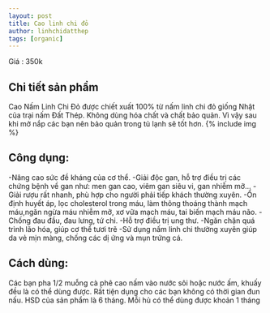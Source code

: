 ```yaml
---
layout: post
title: Cao linh chi đỏ
author: linhchidatthep
tags: [organic]
---
```

Giá : 350k
## Chi tiết sản phẩm
Cao Nấm Linh Chi Đỏ được chiết xuất 100% từ nấm linh chi đỏ giống Nhật của trại nấm Đất Thép.
Không dùng hóa chất và chất bảo quản. Vì vậy sau khi mở nắp các bạn nên bảo quản trong tủ lạnh sẽ tốt hơn.
{% include img %}
## Công dụng:
-Nâng cao sức đề kháng của cơ thể.
-Giải độc gan, hỗ trợ điều trị các chứng bệnh về gan như: men gan cao, viêm gan siêu vi, gan nhiễm mỡ...
-Giải rượu rất nhanh, phù hợp cho người phải tiếp khách thường xuyên.
-Ổn định huyết áp, lọc cholesterol trong máu, làm thông thoáng thành mạch máu,ngăn ngừa máu nhiễm mỡ, xơ vữa mạch máu, tai biến mạch máu não.
-Chống đau đầu, đau lưng, tứ chi.
-Hỗ trợ điều trị ung thư.
-Ngăn chặn quá trình lão hóa, giúp cơ thể tươi trẽ
-Sử dụng nấm linh chi thường xuyên giúp da vẻ mịn màng, chống các dị ứng và mụn trứng cá.
## Cách dùng:
Các bạn pha 1/2 muỗng cà phê cao nấm vào nước sôi hoặc nước ấm, khuấy đều là có thể dùng được. Rất tiện dụng cho các bạn không có thời gian đun nấu.
HSD của sản phẩm là 6 tháng. Mỗi hủ có thể dùng được khoản 1 tháng